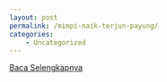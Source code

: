 ```yaml
---
layout: post
permalink: /mimpi-naik-terjun-payung/
categories:
    - Uncategorized
---
```


[Baca Selengkapnya](/02)